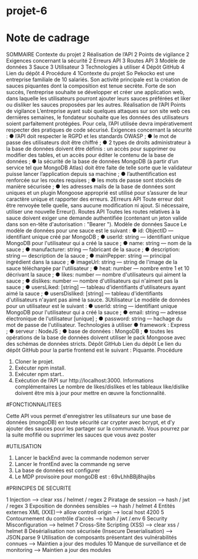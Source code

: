 # projet-6
# Note de cadrage
SOMMAIRE
Contexte du projet 2
Réalisation de l’API 2
Points de vigilance 2
Exigences concernant la sécurité 2
Erreurs API 3
Routes API 3
Modèle de données 3
Sauce 3
Utilisateur 3
Technologies à utiliser 4
Dépôt GitHub 4
Lien du dépôt 4
Procédure 4
1Contexte du projet
So Pekocko est une entreprise familiale de 10 salariés. Son activité principale est la création
de sauces piquantes dont la composition est tenue secrète. Forte de son succès, l’entreprise
souhaite se développer et créer une application web, dans laquelle les utilisateurs pourront
ajouter leurs sauces préférées et liker ou disliker les sauces proposées par les autres.
Réalisation de l’API
Points de vigilance
L’entreprise ayant subi quelques attaques sur son site web ces dernières semaines, le
fondateur souhaite que les données des utilisateurs soient parfaitement protégées.
Pour cela, l’API utilisée devra impérativement respecter des pratiques de code sécurisé.
Exigences concernant la sécurité :
● l’API doit respecter le RGPD et les standards OWASP ;
● le mot de passe des utilisateurs doit être chiffré ;
● 2 types de droits administrateur à la base de données doivent être définis : un accès
pour supprimer ou modifier des tables, et un accès pour éditer le contenu de la base
de données ;
● la sécurité de la base de données MongoDB (à partir d’un service tel que MongoDB
Atlas) doit être faite de telle sorte que le validateur puisse lancer l’application depuis
sa machine ;
● l’authentification est renforcée sur les routes requises ;
● les mots de passe sont stockés de manière sécurisée ;
● les adresses mails de la base de données sont uniques et un plugin Mongoose
approprié est utilisé pour s’assurer de leur caractère unique et rapporter des erreurs.
2Erreurs API
Toute erreur doit être renvoyée telle quelle, sans aucune modification ni ajout. Si nécessaire,
utiliser une nouvelle Erreur().
Routes API
Toutes les routes relatives à la sauce doivent exiger une demande authentifiée (contenant un
jeton valide dans son en-tête d'autorisation : "Bearer <token>").
Modèle de données
Sauce
Le modèle de données pour une sauce est le suivant :
● id: ObjectID — identifiant unique créé par MongoDB ;
● userId: string — identifiant unique MongoDB pour l'utilisateur qui a créé la
sauce ;
● name: string — nom de la sauce ;
● manufacturer: string — fabricant de la sauce ;
● description: string — description de la sauce ;
● mainPepper: string — principal ingrédient dans la sauce ;
● imageUrl: string — string de l'image de la sauce téléchargée par l'utilisateur ;
● heat: number — nombre entre 1 et 10 décrivant la sauce ;
● likes: number — nombre d'utilisateurs qui aiment la sauce ;
● dislikes: number — nombre d'utilisateurs qui n'aiment pas la sauce ;
● usersLiked: [string] — tableau d'identifiants d'utilisateurs ayant aimé la sauce
;
● usersDisliked: [string] — tableau d'identifiants d'utilisateurs n'ayant pas aimé
la sauce.
3Utilisateur
Le modèle de données pour un utilisateur est le suivant :
● userId: string — identifiant unique MongoDB pour l'utilisateur qui a créé la
sauce ;
● email: string — adresse électronique de l'utilisateur [unique] ;
● password: string — hachage du mot de passe de l'utilisateur.
Technologies à utiliser
● framework : Express ;
● serveur : NodeJS ;
● base de données : MongoDB ;
● toutes les opérations de la base de données doivent utiliser le pack Mongoose avec
des schémas de données stricts.
Dépôt GitHub
Lien du dépôt
Le lien du dépôt GitHub pour la partie frontend est le suivant : Piquante.
Procédure
1. Cloner le projet.
2. Exécuter npm install.
3. Exécuter npm start..
4. Exécution de l’API sur http://localhost:3000.
Informations complémentaires
Le nombre de likes/dislikes et les tableaux like/dislike doivent être mis à jour pour mettre en
œuvre la fonctionnalité.

#FONCTIONNALITEES

Cette API vous permet d'enregistrer les utilisateurs sur une base de données (mongoDB) en toute sécurité car crypter avec bcrypt,
et d'y ajouter des sauces pour les partager sur la communauté.
Vous pourrez par la suite mofifié ou suprrimer les sauces que vous avez poster


#UTILISATION


1. Lancer le backEnd avec la commande nodemon server
2. Lancer le frontEnd avec la commande ng serve
3. La base de données est configurer 
4. Le MDP provisoire pour mongoDB est : 69vLhhBBj8hajibs

#PRINCIPES DE SECURITE

1 Injection --> clear xss / helmet / regex
2 Piratage de session --> hash / jwt / regex
3 Exposition de données sensibles --> hash / helmet
4 Entités externes XML (XXE)--> allow controll origin --> local host 4200
5 Contournement du contrôle d’accès --> hash / jwt /.env
6 Security Misconfiguration --> helmet
7 Cross-Site Scripting  (XSS) --> clear xss / helmet
8 Désérialisation non sécurisée (Insecure Deserialisation) --> JSON.parse
9 Utilisation de composants présentant des vulnérabilités connues --> Maintien a jour des modules
10 Manque de surveillance et de monitoring --> Maintien a jour des modules


 